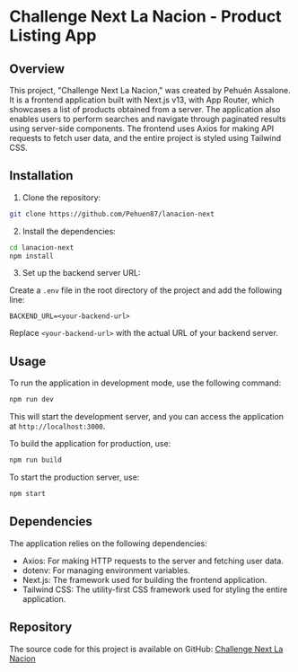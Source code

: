 # Challenge Next La Nacion - Product Listing App

## Overview

This project, "Challenge Next La Nacion," was created by Pehuén Assalone. It is a frontend application built with Next.js v13, with App Router, which showcases a list of products obtained from a server. The application also enables users to perform searches and navigate through paginated results using server-side components. The frontend uses Axios for making API requests to fetch user data, and the entire project is styled using Tailwind CSS.

## Installation

1. Clone the repository:

```bash
git clone https://github.com/Pehuen87/lanacion-next
```

2. Install the dependencies:

```bash
cd lanacion-next
npm install
```

3. Set up the backend server URL:

Create a `.env` file in the root directory of the project and add the following line:

```plaintext
BACKEND_URL=<your-backend-url>
```

Replace `<your-backend-url>` with the actual URL of your backend server.

## Usage

To run the application in development mode, use the following command:

```bash
npm run dev
```

This will start the development server, and you can access the application at `http://localhost:3000`.

To build the application for production, use:

```bash
npm run build
```

To start the production server, use:

```bash
npm start
```

## Dependencies

The application relies on the following dependencies:

- Axios: For making HTTP requests to the server and fetching user data.
- dotenv: For managing environment variables.
- Next.js: The framework used for building the frontend application.
- Tailwind CSS: The utility-first CSS framework used for styling the entire application.

## Repository

The source code for this project is available on GitHub: [Challenge Next La Nacion](https://github.com/Pehuen87/lanacion-next)
